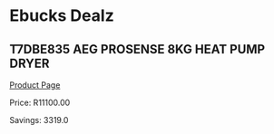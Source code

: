 
# Ebucks Dealz
## T7DBE835 AEG PROSENSE 8KG HEAT PUMP DRYER
[Product Page](https://www.ebucks.com/web/shop/productSelected.do?prodId=1183620027&catId=704981826)

Price: R11100.00

Savings: 3319.0


	